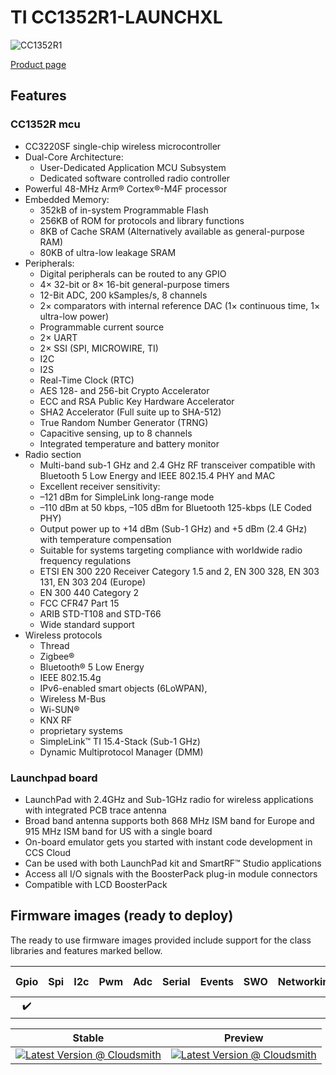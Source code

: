 # TI CC1352R1-LAUNCHXL

![CC1352R1](../../images/reference-targets/CC1352R1_LAUNCHXL.jpg)

[Product page](http://www.ti.com/tool/LAUNCHXL-CC1352R1)

## Features

### CC1352R  mcu

- CC3220SF single-chip wireless microcontroller
- Dual-Core Architecture:
  - User-Dedicated Application MCU Subsystem
  - Dedicated software controlled radio controller
- Powerful 48-MHz Arm® Cortex®-M4F processor
- Embedded Memory:
  - 352kB of in-system Programmable Flash
  - 256KB of ROM for protocols and library functions
  - 8KB of Cache SRAM (Alternatively available as general-purpose RAM)
  - 80KB of ultra-low leakage SRAM
- Peripherals:
  - Digital peripherals can be routed to any GPIO
  - 4× 32-bit or 8× 16-bit general-purpose timers
  - 12-Bit ADC, 200 kSamples/s, 8 channels
  - 2× comparators with internal reference DAC (1× continuous time, 1× ultra-low power)
  - Programmable current source
  - 2× UART
  - 2× SSI (SPI, MICROWIRE, TI)
  - I2C
  - I2S
  - Real-Time Clock (RTC)
  - AES 128- and 256-bit Crypto Accelerator
  - ECC and RSA Public Key Hardware Accelerator
  - SHA2 Accelerator (Full suite up to SHA-512)
  - True Random Number Generator (TRNG)
  - Capacitive sensing, up to 8 channels
  - Integrated temperature and battery monitor
- Radio section
  - Multi-band sub-1 GHz and 2.4 GHz RF transceiver compatible with Bluetooth 5 Low Energy and IEEE 802.15.4 PHY and MAC
  - Excellent receiver sensitivity:
  - –121 dBm for SimpleLink long-range mode
  - –110 dBm at 50 kbps, –105 dBm for Bluetooth 125-kbps (LE Coded PHY)
  - Output power up to +14 dBm (Sub-1 GHz) and +5 dBm (2.4 GHz) with temperature compensation
  - Suitable for systems targeting compliance with worldwide radio frequency regulations
  - ETSI EN 300 220 Receiver Category 1.5 and 2, EN 300 328, EN 303 131, EN 303 204 (Europe)
  - EN 300 440 Category 2
  - FCC CFR47 Part 15
  - ARIB STD-T108 and STD-T66
  - Wide standard support
- Wireless protocols
  - Thread
  - Zigbee®
  - Bluetooth® 5 Low Energy
  - IEEE 802.15.4g
  - IPv6-enabled smart objects (6LoWPAN),
  - Wireless M-Bus
  - Wi-SUN®
  - KNX RF
  - proprietary systems
  - SimpleLink™ TI 15.4-Stack (Sub-1 GHz)
  - Dynamic Multiprotocol Manager (DMM)

### Launchpad board

- LaunchPad with 2.4GHz and Sub-1GHz radio for wireless applications with integrated PCB trace antenna
- Broad band antenna supports both 868 MHz ISM band for Europe and 915 MHz ISM band for US with a single board
- On-board emulator gets you started with instant code development in CCS Cloud
- Can be used with both LaunchPad kit and SmartRF™ Studio applications
- Access all I/O signals with the BoosterPack plug-in module connectors
- Compatible with LCD BoosterPack

## Firmware images (ready to deploy)

The ready to use firmware images provided include support for the class libraries and features marked bellow.

| Gpio | Spi | I2c | Pwm | Adc | Serial | Events | SWO | Networking | Large Heap |
|:---:|:---:|:---:|:---:|:---:|:---:|:---:|:---:|:---:|:---:|
| :heavy_check_mark: |  |  |  |  | |  | |  | | |

| Stable | Preview |
|---|---|
| [![Latest Version @ Cloudsmith](https://api-prd.cloudsmith.io/v1/badges/version/net-nanoframework/nanoframework-images/raw/TI_CC1352R1_LAUNCHXL_868/latest/x/?render=true)](https://cloudsmith.io/~net-nanoframework/repos/nanoframework-images/packages/detail/raw/TI_CC1352R1_LAUNCHXL_868/latest/) | [![Latest Version @ Cloudsmith](https://api-prd.cloudsmith.io/v1/badges/version/net-nanoframework/nanoframework-images-dev/raw/TI_CC1352R1_LAUNCHXL_868/latest/x/?render=true)](https://cloudsmith.io/~net-nanoframework/repos/nanoframework-images-dev/packages/detail/raw/TI_CC1352R1_LAUNCHXL_868/latest/) |
